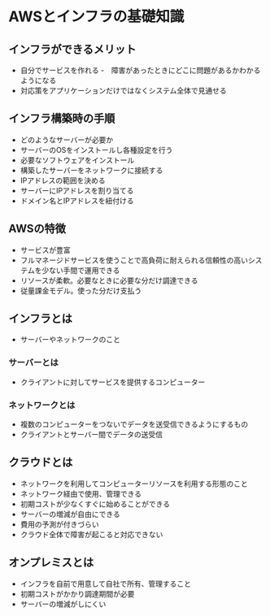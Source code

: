# AWSとインフラの基礎知識

## インフラができるメリット
- 自分でサービスを作れる
-　障害があったときにどこに問題があるかわかるようになる
- 対応策をアプリケーションだけではなくシステム全体で見通せる

## インフラ構築時の手順
- どのようなサーバーが必要か
- サーバーのOSをインストールし各種設定を行う
- 必要なソフトウェアをインストール
- 構築したサーバーをネットワークに接続する
- IPアドレスの範囲を決める
- サーバーにIPアドレスを割り当てる
- ドメイン名とIPアドレスを紐付ける

## AWSの特徴
- サービスが豊富
- フルマネージドサービスを使うことで高負荷に耐えられる信頼性の高いシステムを少ない手間で運用できる
- リソースが柔軟。必要なときに必要な分だけ調達できる
- 従量課金モデル。使った分だけ支払う

## インフラとは
- サーバーやネットワークのこと

### サーバーとは
- クライアントに対してサービスを提供するコンピューター

### ネットワークとは
- 複数のコンピューターをつないでデータを送受信できるようにするもの
- クライアントとサーバー間でデータの送受信

## クラウドとは
- ネットワークを利用してコンピューターリソースを利用する形態のこと
- ネットワーク経由で使用、管理できる
- 初期コストが少なくすぐに始めることができる
- サーバーの増減が自由にできる
- 費用の予測が付きづらい
- クラウド全体で障害が起こると対応できない

## オンプレミスとは
- インフラを自前で用意して自社で所有、管理すること
- 初期コストがかかり調達期間が必要
- サーバーの増減がしにくい
